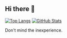 ## Hi there 👋
<!-- GitHub Stats Card -->
[![Top Langs](https://github-readme-stats-mu-five-18.vercel.app/api/top-langs/?username=Ryukagu08&layout=donut&theme=midnight-purple)](https://github.com/anuraghazra/github-readme-stats) 
[![GitHub Stats](https://github-readme-stats-mu-five-18.vercel.app/api?username=Ryukagu08&theme=midnight-purple&hide_rank=true)](https://github.com/anuraghazra/github-readme-stats)

Don't mind the inexperience.
<!--
**Ryukagu08/Ryukagu08** is a ✨ _special_ ✨ repository because its `README.md` (this file) appears on your GitHub profile.

Here are some ideas to get you started:

- 🔭 I’m currently working on ...
- 🌱 I’m currently learning ...
- 👯 I’m looking to collaborate on ...
- 🤔 I’m looking for help with ...
- 💬 Ask me about ...
- 📫 How to reach me: ...
- 😄 Pronouns: ...
- ⚡ Fun fact: ...
-->
